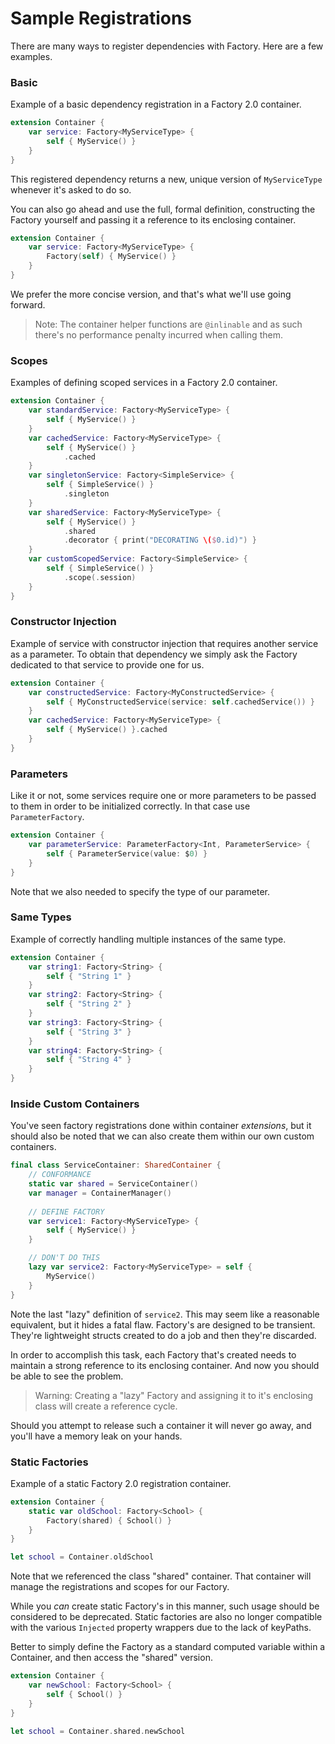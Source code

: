 # Sample Registrations

There are many ways to register dependencies with Factory. Here are a few examples.

### Basic
Example of a basic dependency registration in a Factory 2.0 container.

```swift
extension Container {
    var service: Factory<MyServiceType> {
        self { MyService() }
    }
}
```
This registered dependency returns a new, unique version of `MyServiceType` whenever it's asked to do so.

You can also go ahead and use the full, formal definition, constructing the Factory yourself and passing it a reference to its enclosing container.
```swift
extension Container {
    var service: Factory<MyServiceType> {
        Factory(self) { MyService() }
    }
}
```
We prefer the more concise version, and that's what we'll use going forward.

> Note: The container helper functions are `@inlinable` and as such there's no performance penalty incurred when calling them.

### Scopes
Examples of defining scoped services in a Factory 2.0 container. 

```swift
extension Container {
    var standardService: Factory<MyServiceType> {
        self { MyService() }
    }
    var cachedService: Factory<MyServiceType> {
        self { MyService() }
            .cached
    }
    var singletonService: Factory<SimpleService> {
        self { SimpleService() }
            .singleton
    }
    var sharedService: Factory<MyServiceType> {
        self { MyService() }
            .shared
            .decorator { print("DECORATING \($0.id)") }
    }
    var customScopedService: Factory<SimpleService> {
        self { SimpleService() }
            .scope(.session)
    }
}
```

### Constructor Injection
Example of service with constructor injection that requires another service as a parameter. To obtain that dependency we simply ask the Factory dedicated to that service to provide one for us.

```swift
extension Container {
    var constructedService: Factory<MyConstructedService> {
        self { MyConstructedService(service: self.cachedService()) }
    }
    var cachedService: Factory<MyServiceType> {
        self { MyService() }.cached
    }
}
```

### Parameters
Like it or not, some services require one or more parameters to be passed to them in order to be initialized correctly. In that case use ``ParameterFactory``.
```swift
extension Container {
    var parameterService: ParameterFactory<Int, ParameterService> {
        self { ParameterService(value: $0) }
    }
}
```
Note that we also needed to specify the type of our parameter.

### Same Types
Example of correctly handling multiple instances of the same type.

```swift
extension Container {
    var string1: Factory<String> {
        self { "String 1" }
    }
    var string2: Factory<String> {
        self { "String 2" }
    }
    var string3: Factory<String> {
        self { "String 3" }
    }
    var string4: Factory<String> {
        self { "String 4" }
    }
}
```

### Inside Custom Containers
You've seen factory registrations done within container *extensions*, but it should also be noted that we can also create them within our own custom containers.
```swift
final class ServiceContainer: SharedContainer {
    // CONFORMANCE
    static var shared = ServiceContainer()
    var manager = ContainerManager()
    
    // DEFINE FACTORY
    var service1: Factory<MyServiceType> {
        self { MyService() }
    }

    // DON'T DO THIS
    lazy var service2: Factory<MyServiceType> = self {
        MyService()
    }
}
```
Note the last "lazy" definition of `service2`. This may seem like a reasonable equivalent, but it hides a fatal flaw. Factory's are designed to be transient. They're lightweight structs created to do a job and then they're discarded.

In order to accomplish this task, each Factory that's created needs to maintain a strong reference to its enclosing container. And now you should be able to see the problem.

> Warning: Creating a "lazy" Factory and assigning it to it's enclosing class will create a reference cycle.

Should you attempt to release such a container it will never go away, and you'll have a memory leak on your hands.

### Static Factories
Example of a static Factory 2.0 registration container.

```swift
extension Container {
    static var oldSchool: Factory<School> {
        Factory(shared) { School() }
    }
}

let school = Container.oldSchool
```
Note that we referenced the class "shared" container. That container will manage the registrations and scopes for our Factory.

While you *can* create static Factory's in this manner, such usage should be considered to be deprecated. Static factories are also no longer compatible with the various ``Injected`` property wrappers due to the lack of keyPaths.

Better to simply define the Factory as a standard computed variable within a Container, and then access the "shared" version.

```swift
extension Container {
    var newSchool: Factory<School> {
        self { School() }
    }
}

let school = Container.shared.newSchool
```

